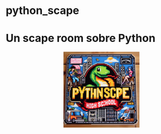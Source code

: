 ﻿# python_scape
# Un scape room sobre Python

<p align="center">
  <img src="/img/logo.png" width="200"/>
</p>
